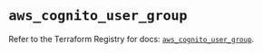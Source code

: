 # `aws_cognito_user_group`

Refer to the Terraform Registry for docs: [`aws_cognito_user_group`](https://registry.terraform.io/providers/hashicorp/aws/6.5.0/docs/resources/cognito_user_group).
